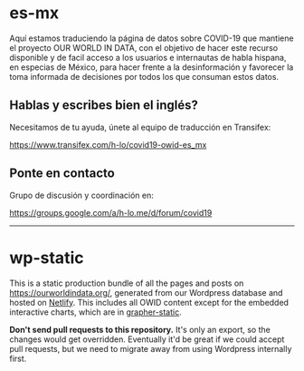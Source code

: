 # es-mx

Aquí estamos traduciendo la página de datos sobre COVID-19 que mantiene el proyecto OUR WORLD IN DATA, con el objetivo de
hacer este recurso disponible y de facil acceso a los usuarios e internautas de habla hispana, en especias de México, para
hacer frente a la desinformación y favorecer la toma informada de decisiones por todos los que consuman estos datos.

## Hablas y escribes bien el inglés?

Necesitamos de tu ayuda, únete al equipo de traducción en Transifex:

https://www.transifex.com/h-lo/covid19-owid-es_mx

## Ponte en contacto

Grupo de discusión y coordinación en:

https://groups.google.com/a/h-lo.me/d/forum/covid19

------

# wp-static

This is a static production bundle of all the pages and posts on https://ourworldindata.org/, generated from our Wordpress database and hosted on [Netlify](https://www.netlify.com/). This includes all OWID content except for the embedded interactive charts, which are in [grapher-static](https://github.com/owid/grapher-static).

**Don't send pull requests to this repository.** It's only an export, so the changes would get overridden. Eventually it'd be great if we could accept pull requests, but we need to migrate away from using Wordpress internally first.

